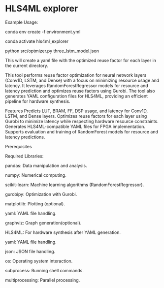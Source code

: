 # HLS4ML explorer

Example Usage: 

conda env create -f environment.yml

conda activate hls4ml_explorer

python src/optmizer.py three_lstm_model.json


This will create a yaml file with the optimized reuse factor for each layer in the current directory.

This tool performs reuse factor optimization for neural network layers (Conv1D, LSTM, and Dense) with a focus on minimizing resource usage and latency. It leverages RandomForestRegressor models for resource and latency prediction and optimizes reuse factors using Gurobi. The tool also generates YAML configuration files for HLS4ML, providing an efficient pipeline for hardware synthesis.

Features
Predicts LUT, BRAM, FF, DSP usage, and latency for Conv1D, LSTM, and Dense layers.
Optimizes reuse factors for each layer using Gurobi to minimize latency while respecting hardware resource constraints.
Generates HLS4ML-compatible YAML files for FPGA implementation.
Supports evaluation and training of RandomForest models for resource and latency predictions.

Prerequisites

Required Libraries:

pandas: Data manipulation and analysis.

numpy: Numerical computing.

scikit-learn: Machine learning algorithms (RandomForestRegressor).

gurobipy: Optimization with Gurobi.

matplotlib: Plotting (optional).

yaml: YAML file handling.

graphviz: Graph generation(optional).

HLS4ML: For hardware synthesis after YAML generation.

yaml: YAML file handling.

json: JSON file handling.

os: Operating system interaction.

subprocess: Running shell commands.

multiprocessing: Parallel processing.




